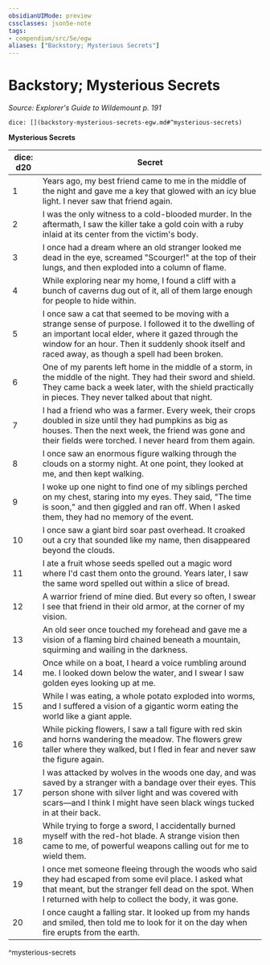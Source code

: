 ```yaml
---
obsidianUIMode: preview
cssclasses: json5e-note
tags:
- compendium/src/5e/egw
aliases: ["Backstory; Mysterious Secrets"]
---
```

# Backstory; Mysterious Secrets
*Source: Explorer's Guide to Wildemount p. 191* 

`dice: [](backstory-mysterious-secrets-egw.md#^mysterious-secrets)`

**Mysterious Secrets**

| dice: d20 | Secret |
|-----------|--------|
| 1 | Years ago, my best friend came to me in the middle of the night and gave me a key that glowed with an icy blue light. I never saw that friend again. |
| 2 | I was the only witness to a cold-blooded murder. In the aftermath, I saw the killer take a gold coin with a ruby inlaid at its center from the victim's body. |
| 3 | I once had a dream where an old stranger looked me dead in the eye, screamed "Scourger!" at the top of their lungs, and then exploded into a column of flame. |
| 4 | While exploring near my home, I found a cliff with a bunch of caverns dug out of it, all of them large enough for people to hide within. |
| 5 | I once saw a cat that seemed to be moving with a strange sense of purpose. I followed it to the dwelling of an important local elder, where it gazed through the window for an hour. Then it suddenly shook itself and raced away, as though a spell had been broken. |
| 6 | One of my parents left home in the middle of a storm, in the middle of the night. They had their sword and shield. They came back a week later, with the shield practically in pieces. They never talked about that night. |
| 7 | I had a friend who was a farmer. Every week, their crops doubled in size until they had pumpkins as big as houses. Then the next week, the friend was gone and their fields were torched. I never heard from them again. |
| 8 | I once saw an enormous figure walking through the clouds on a stormy night. At one point, they looked at me, and then kept walking. |
| 9 | I woke up one night to find one of my siblings perched on my chest, staring into my eyes. They said, "The time is soon," and then giggled and ran off. When I asked them, they had no memory of the event. |
| 10 | I once saw a giant bird soar past overhead. It croaked out a cry that sounded like my name, then disappeared beyond the clouds. |
| 11 | I ate a fruit whose seeds spelled out a magic word where I'd cast them onto the ground. Years later, I saw the same word spelled out within a slice of bread. |
| 12 | A warrior friend of mine died. But every so often, I swear I see that friend in their old armor, at the corner of my vision. |
| 13 | An old seer once touched my forehead and gave me a vision of a flaming bird chained beneath a mountain, squirming and wailing in the darkness. |
| 14 | Once while on a boat, I heard a voice rumbling around me. I looked down below the water, and I swear I saw golden eyes looking up at me. |
| 15 | While I was eating, a whole potato exploded into worms, and I suffered a vision of a gigantic worm eating the world like a giant apple. |
| 16 | While picking flowers, I saw a tall figure with red skin and horns wandering the meadow. The flowers grew taller where they walked, but I fled in fear and never saw the figure again. |
| 17 | I was attacked by wolves in the woods one day, and was saved by a stranger with a bandage over their eyes. This person shone with silver light and was covered with scars—and I think I might have seen black wings tucked in at their back. |
| 18 | While trying to forge a sword, I accidentally burned myself with the red-hot blade. A strange vision then came to me, of powerful weapons calling out for me to wield them. |
| 19 | I once met someone fleeing through the woods who said they had escaped from some evil place. I asked what that meant, but the stranger fell dead on the spot. When I returned with help to collect the body, it was gone. |
| 20 | I once caught a falling star. It looked up from my hands and smiled, then told me to look for it on the day when fire erupts from the earth. |
^mysterious-secrets